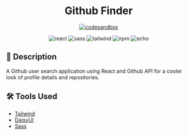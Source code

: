 <h1 align="center">Github Finder
</h1>

<p align="center">
 <a href="https://react-github-finder-git-main-echochunyushih.vercel.app"><img alt="codesandbox" src="https://img.shields.io/badge/Go%20To%20App-000000?style=for-the-badge&logo=vercel&logoColor=white"></a>  
 
</p>

<div align="center">
<img alt="react" src="https://img.shields.io/badge/React-v.17-000?&logo=react"/>  
<img alt="sass" src="https://img.shields.io/badge/Sass-white?logo=sass&color=CC6699&logoColor=white"/>  
<img alt="tailwind" src="https://img.shields.io/badge/Tailwind-06B6D4?&logo=TailwindCss&logoColor=white">
<img alt="npm" src="https://img.shields.io/badge/NPM-blue?logo=npm"/>
<img alt="echo" src="https://img.shields.io/badge/Made%20by-Echo-ff69b4"/>

</div>

## 📄 Description
A Github user search application using React and Github API for a cooler look of profile details and repositories.

## 🛠 Tools Used

- [Tailwind](https://tailwindcss.com/)
- [DaisyUI](https://daisyui.com/)
- [Sass](https://www.npmjs.com/package/sass)
